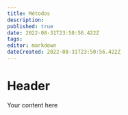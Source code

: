 ```yaml
---
title: Métodos
description: 
published: true
date: 2022-08-31T23:50:56.422Z
tags: 
editor: markdown
dateCreated: 2022-08-31T23:50:56.422Z
---
```


# Header
Your content here